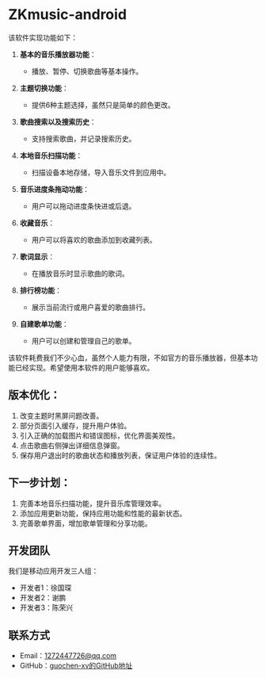 # ZKmusic-android

该软件实现功能如下：

1. **基本的音乐播放器功能**：
   - 播放、暂停、切换歌曲等基本操作。

2. **主题切换功能**：
   - 提供6种主题选择，虽然只是简单的颜色更改。

3. **歌曲搜索以及搜索历史**：
   - 支持搜索歌曲，并记录搜索历史。

4. **本地音乐扫描功能**：
   - 扫描设备本地存储，导入音乐文件到应用中。

5. **音乐进度条拖动功能**：
   - 用户可以拖动进度条快进或后退。

6. **收藏音乐**：
   - 用户可以将喜欢的歌曲添加到收藏列表。

7. **歌词显示**：
   - 在播放音乐时显示歌曲的歌词。

8. **排行榜功能**：
   - 展示当前流行或用户喜爱的歌曲排行。

9. **自建歌单功能**：
   - 用户可以创建和管理自己的歌单。

该软件耗费我们不少心血，虽然个人能力有限，不如官方的音乐播放器，但基本功能已经实现。希望使用本软件的用户能够喜欢。

## 版本优化：

1. 改变主题时黑屏问题改善。
2. 部分页面引入缓存，提升用户体验。
3. 引入正确的加载图片和错误图标，优化界面美观性。
4. 点击歌曲右侧弹出详细信息弹窗。
5. 保存用户退出时的歌曲状态和播放列表，保证用户体验的连续性。

## 下一步计划：

1. 完善本地音乐扫描功能，提升音乐库管理效率。
2. 添加应用更新功能，保持应用功能和性能的最新状态。
3. 完善歌单界面，增加歌单管理和分享功能。

## 开发团队

我们是移动应用开发三人组：

- 开发者1：徐国琛
- 开发者2：谢鹏
- 开发者3：陈荣兴

## 联系方式

- Email：1272447726@qq.com
- GitHub：[guochen-xv的GitHub地址](https://github.com/guochen-xv)

